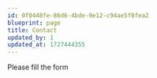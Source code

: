 ```yaml
---
id: 0f0448fe-86d6-4bde-9e12-c94ae5f8fea2
blueprint: page
title: Contact
updated_by: 1
updated_at: 1727444355
---
```

Please fill the form